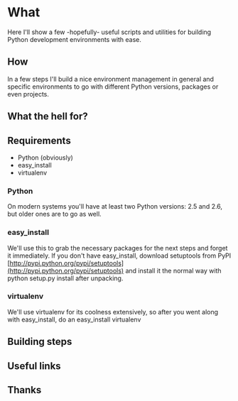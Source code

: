 # What

Here I'll show a few -hopefully- useful scripts and utilities for
building Python development environments with ease.

## How

In a few steps I'll build a nice environment management in general and
specific environments to go with different Python versions, packages
or even projects.

## What the hell for?

## Requirements

* Python (obviously)
* easy_install
* virtualenv

### Python

On modern systems you'll have at least two Python versions: 2.5 and 2.6,
but older ones are to go as well.

### easy_install

We'll use this to grab the necessary packages for the next steps and
forget it immediately. If you don't have easy_install, download setuptools
from PyPI [http://pypi.python.org/pypi/setuptools](http://pypi.python.org/pypi/setuptools)
and install it the normal way with 
    python setup.py install
after unpacking.

### virtualenv

We'll use virtualenv for its coolness extensively, so after you went along
with easy_install, do an 
    easy_install virtualenv

## Building steps

## Useful links

## Thanks